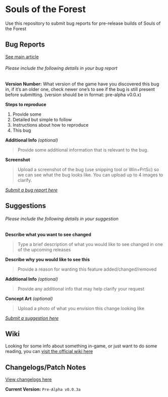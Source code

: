 Souls of the Forest
==============
Use this repository to submit bug reports for pre-release builds of Souls of the Forest

## Bug Reports
[See main article](Bug_Report.md)

###### Please include the following details in your bug report

**Version Number:** What version of the game have you discovered this bug in, if it’s an older one, check newer one’s to see if the bug is still present before submitting. (version should be in format: pre-alpha v0.0.x)

**Steps to reproduce**
  1. Provide some
  2. Detailed but simple to follow
  3. Instructions about how to reproduce
  4. This bug

**Additional Info** *(optional)*
>Provide some additional information that is relevant to the bug.

**Screenshot**
>Upload a screenshot of the bug (use snipping tool or Win+PrtSc) so we can see what the bug looks like. You can upload up to 4 images to clarify.

*[Submit a bug report here](https://github.com/HackerTech-Gaming/SoulsOfTheForest/issues/new?assignees=&labels=bug&template=bug_report.md&title=%5BBUG%5D)*

## Suggestions

###### Please include the following details in your suggestion

**Describe what you want to see changed**

> Type a brief description of what you would like to see changed in one of the upcoming releases

**Describe why you would like to see this**

> Provide a reason for wanting this feature added/changed/removed

**Additional Info** *(optional)*

> Provide any additional info that may help clarify your request

**Concept Art** *(optional)*

> Upload a photo of what you envision this change looking like

*[Submit a suggestion here](https://github.com/HackerTech-Gaming/SoulsOfTheForest/issues/new?assignees=&labels=suggestion&template=suggestion.md&title=%5BSUGGESTION%5D)*

## Wiki
Looking for some info about something in-game, or just want to do some reading, you can
[visit the official wiki here](https://www.github.com/HackerTech-Gaming/SoulsOfTheForest/wiki/)

## Changelogs/Patch Notes
[View changelogs here](Changelog.md)

**Current Version:** `Pre-Alpha v0.0.3a`
